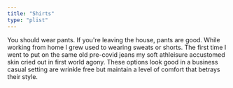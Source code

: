 ```yaml
---
title: "Shirts"
type: "plist"
---
```


You should wear pants. If you're leaving the house, pants are good. While working from home I grew used to wearing sweats or shorts. The first time I went to put on the same old pre-covid jeans my soft athleisure accustomed skin cried out in first world agony. These options look good in a business casual setting are wrinkle free but maintain a level of comfort that betrays their style. 



